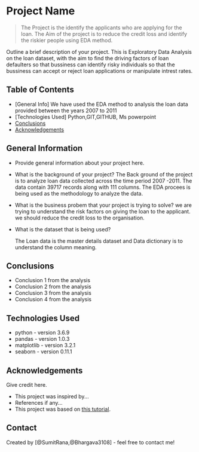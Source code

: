 # Project Name
> The Project is the identify the applicants who are applying for the loan. The Aim of the project is to reduce the credit loss and identify the riskier people using EDA method.

Outline a brief description of your project.
This is Exploratory Data Analysis on the loan dataset, with the aim to find the driving factors of loan defaulters so that bussiness can identify risky individuals so that the bussiness can accept 
or reject loan applications or manipulate intrest rates.


## Table of Contents
* [General Info] We have used the EDA method to analysis the loan data provided between the years 2007 to 2011
* [Technologies Used] Python,GIT,GITHUB, Ms powerpoint
* [Conclusions](#conclusions)
* [Acknowledgements](#acknowledgements)

<!-- You can include any other section that is pertinent to your problem -->

## General Information
- Provide general information about your project here.
- What is the background of your project?
   The Back ground of the project is to analyze loan data collected across the time period 2007 -2011.
   The data contain 39717 records along with 111 columns.
   The EDA procees is being used as the methodology to analyze the data.

- What is the business probem that your project is trying to solve?
    we are trying to understand the risk factors on giving the loan to the applicant.
    we should reduce the credit loss to the organisation.

- What is the dataset that is being used?

    The Loan data is the master details dataset and Data dictionary is to understand the column meaning.

<!-- You don't have to answer all the questions - just the ones relevant to your project. -->

## Conclusions
- Conclusion 1 from the analysis
- Conclusion 2 from the analysis
- Conclusion 3 from the analysis
- Conclusion 4 from the analysis

<!-- You don't have to answer all the questions - just the ones relevant to your project. -->


## Technologies Used
- python - version 3.6.9
- pandas - version 1.0.3
- matplotlib - version 3.2.1
- seaborn - version 0.11.1

<!-- As the libraries versions keep on changing, it is recommended to mention the version of library used in this project -->

## Acknowledgements
Give credit here.
- This project was inspired by...
- References if any...
- This project was based on [this tutorial](https://www.example.com).


## Contact
Created by [@SumitRana,@Bhargava3108] - feel free to contact me!


<!-- Optional -->
<!-- ## License -->
<!-- This project is open source and available under the [... License](). -->

<!-- You don't have to include all sections - just the one's relevant to your project -->
